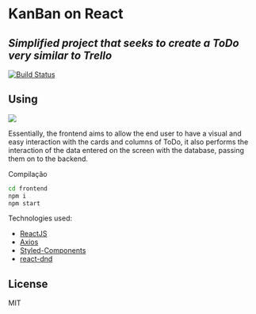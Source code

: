 # KanBan on React

## _Simplified project that seeks to create a ToDo very similar to Trello_

[![Build Status](https://travis-ci.org/joemccann/dillinger.svg?branch=master)](https://travis-ci.org/joemccann/dillinger)

## Using

![](demonstracao.gif)

Essentially, the frontend aims to allow the end user to have a visual and easy interaction with the cards and columns of ToDo, it also performs the interaction of the data entered on the screen with the database, passing them on to the backend.

Compilação

```sh
cd frontend
npm i
npm start
```

Technologies used:

- [ReactJS](https://pt-br.reactjs.org/)
- [Axios](https://axios-http.com/docs/intro)
- [Styled-Components](https://styled-components.com/)
- [react-dnd](https://react-dnd.github.io/react-dnd/about)

## License

MIT
